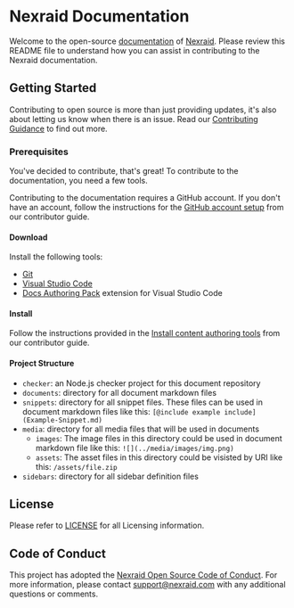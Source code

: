 # Nexraid Documentation

Welcome to the open-source [documentation](https://docs.nexraid.com) of [Nexraid](https://www.nexraid.com). Please review this README file to understand how you can assist in contributing to the Nexraid documentation.


## Getting Started

Contributing to open source is more than just providing updates, it's also about letting us know when there is an issue. Read our [Contributing Guidance](/Contribute/Contributing-to-Nexraid-Documentation.md) to find out more.


### Prerequisites

You've decided to contribute, that's great! To contribute to the documentation, you need a few tools.

Contributing to the documentation requires a GitHub account. If you don't have an account, follow the instructions for the [GitHub account setup](/Contribute/GitHub-Account-Setup.md) from our contributor guide.

#### Download

Install the following tools:

* [Git](https://git-scm.com/download)
* [Visual Studio Code](https://code.visualstudio.com/Download)
* [Docs Authoring Pack](https://marketplace.visualstudio.com/items?itemName=docsmsft.docs-authoring-pack) extension for Visual Studio Code

#### Install

Follow the instructions provided in the [Install content authoring tools](https://docs.microsoft.com/contribute/get-started-setup-tools) from our contributor guide.

#### Project Structure

- `checker`: an Node.js checker project for this document repository
- `documents`: directory for all document markdown files
- `snippets`: directory for all snippet files. These files can be used in document markdown files like this: `[@include example include](Example-Snippet.md)`
- `media`: directory for all media files that will be used in documents
    - `images`: The image files in this directory could be used in document markdown file like this: `![](../media/images/img.png)`
    - `assets`: The asset files in this directory could be visisted by URI like this: `/assets/file.zip`
- `sidebars`: directory for all sidebar definition files

## License

Please refer to [LICENSE](LICENSE.txt) for all Licensing information.

## Code of Conduct

This project has adopted the [Nexraid Open Source Code of Conduct](https://docs.nexraid.com/codeofconduct/).
For more information, please contact [support@nexraid.com](mailto:support@nexraid.com) with any additional questions or comments.
